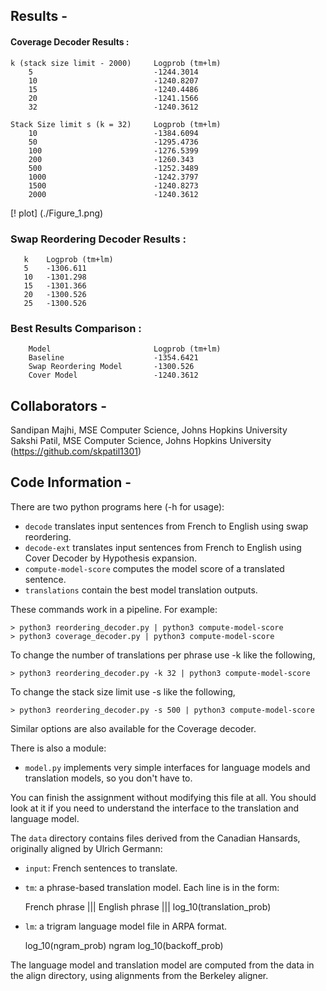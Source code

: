 ## Results -

#### Coverage Decoder Results : 
```
k (stack size limit - 2000)     Logprob (tm+lm)
    5                           -1244.3014
    10                          -1240.8207
    15                          -1240.4486
    20                          -1241.1566
    32                          -1240.3612

Stack Size limit s (k = 32)     Logprob (tm+lm)
    10                          -1384.6094
    50                          -1295.4736
    100                         -1276.5399
    200                         -1260.343
    500                         -1252.3489
    1000                        -1242.3797
    1500                        -1240.8273
    2000                        -1240.3612
```
[! plot] (./Figure_1.png)

### Swap Reordering Decoder Results :
```
   k    Logprob (tm+lm)
   5    -1306.611
   10   -1301.298
   15   -1301.366
   20   -1300.526
   25   -1300.526
```

### Best Results Comparison :
```
    Model                       Logprob (tm+lm)
    Baseline                    -1354.6421
    Swap Reordering Model       -1300.526
    Cover Model                 -1240.3612
```

## Collaborators -
Sandipan Majhi, MSE Computer Science, Johns Hopkins University\
Sakshi Patil, MSE Computer Science, Johns Hopkins University (https://github.com/skpatil1301)

## Code Information -


There are two python programs here (-h for usage):

- `decode` translates input sentences from French to English using swap reordering.
- `decode-ext` translates input sentences from French to English using Cover Decoder by Hypothesis expansion.
- `compute-model-score` computes the model score of a translated sentence.
- `translations` contain the best model translation outputs.

These commands work in a pipeline. For example:

    > python3 reordering_decoder.py | python3 compute-model-score
    > python3 coverage_decoder.py | python3 compute-model-score

To change the number of translations per phrase use -k like the following,

    > python3 reordering_decoder.py -k 32 | python3 compute-model-score

To change the stack size limit use -s like the following,

    > python3 reordering_decoder.py -s 500 | python3 compute-model-score

Similar options are also available for the Coverage decoder. 

There is also a module:

- `model.py` implements very simple interfaces for language models
 and translation models, so you don't have to. 

You can finish the assignment without modifying this file at all. 
You should look at it if you need to understand the interface
to the translation and language model.

The `data` directory contains files derived from the Canadian Hansards,
originally aligned by Ulrich Germann:

- `input`: French sentences to translate.

- `tm`: a phrase-based translation model. Each line is in the form:

    French phrase ||| English phrase ||| log_10(translation_prob)

- `lm`: a trigram language model file in ARPA format.

    log_10(ngram_prob)   ngram   log_10(backoff_prob)

The language model and translation model are computed from the data 
in the align directory, using alignments from the Berkeley aligner.
